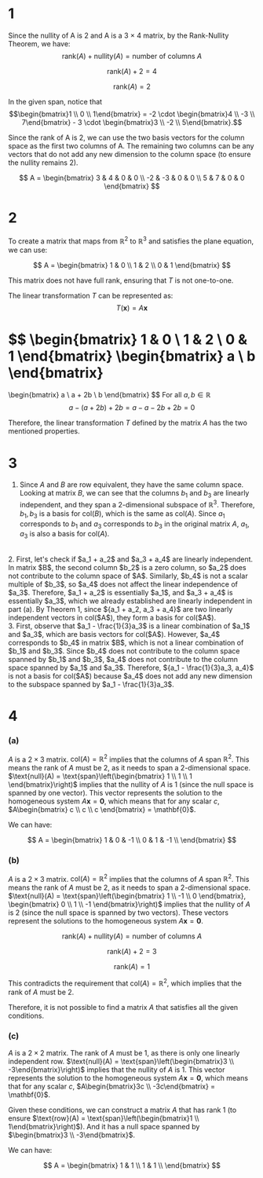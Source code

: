 # 1
Since the nullity of A is 2 and A is a 3 × 4 matrix, by the Rank-Nullity Theorem, we have:
$$
\text{rank}(A) + \text{nullity}(A) = \text{number of columns } A
$$

$$
\text{rank}(A) + 2 = 4
$$

$$
\text{rank}(A) = 2
$$


In the given span, notice that
$$\begin{bmatrix}1 \\ 0 \\ 1\end{bmatrix} = -2 \cdot \begin{bmatrix}4 \\ -3 \\ 7\end{bmatrix} - 3 \cdot \begin{bmatrix}3 \\ -2 \\ 5\end{bmatrix}.$$

Since the rank of A is 2, we can use the two basis vectors for the column space as the first two columns of A. The remaining two columns can be any vectors that do not add any new dimension to the column space (to ensure the nullity remains 2).

$$
A = \begin{bmatrix} 3 & 4 & 0 & 0 \\ -2 & -3 & 0 & 0 \\ 5 & 7 & 0 & 0 \end{bmatrix}
$$

<div style="page-break-after: always;"></div>

# 2

To create a matrix that maps from $\mathbb{R}^2$ to $\mathbb{R}^3$ and satisfies the plane equation, we can use:

$$
A = \begin{bmatrix}
1 & 0 \\
1 & 2 \\
0 & 1
\end{bmatrix}
$$

This matrix does not have full rank, ensuring that $T$ is not one-to-one.

The linear transformation $T$ can be represented as:
$$T(\mathbf{x}) = A\mathbf{x}
$$

$$
\begin{bmatrix}
1 & 0 \\
1 & 2 \\
0 & 1
\end{bmatrix}
\begin{bmatrix}
a \\
b
\end{bmatrix}
=
\begin{bmatrix}
a \\
a + 2b \\
b
\end{bmatrix}
$$
For all $a,b \in \mathbb{R}$
$$
a−(a+2b)+2b=a−a−2b+2b=0
$$

Therefore, the linear transformation $T$ defined by the matrix $A$ has the two mentioned properties.

<div style="page-break-after: always;"></div>

# 3
1. Since $A$ and $B$ are row equivalent, they have the same column space. Looking at matrix $B$, we can see that the columns $b_1$ and $b_3$ are linearly independent, and they span a 2-dimensional subspace of $\mathbb{R}^3$. Therefore, ${b_1, b_3}$ is a basis for col($B$), which is the same as col($A$). Since $a_1$ corresponds to $b_1$ and $a_3$ corresponds to $b_3$ in the original matrix $A$, ${a_1, a_3}$ is also a basis for col($A$).
<br>
2. First, let's check if $a_1 + a_2$ and $a_3 + a_4$ are linearly independent. In matrix $B$, the second column $b_2$ is a zero column, so $a_2$ does not contribute to the column space of $A$. Similarly, $b_4$ is not a scalar multiple of $b_3$, so $a_4$ does not affect the linear independence of $a_3$. Therefore, $a_1 + a_2$ is essentially $a_1$, and $a_3 + a_4$ is essentially $a_3$, which we already established are linearly independent in part (a). By Theorem 1, since ${a_1 + a_2, a_3 + a_4}$ are two linearly independent vectors in col($A$), they form a basis for col($A$).
<br>
3. First, observe that $a_1 - \frac{1}{3}a_3$ is a linear combination of $a_1$ and $a_3$, which are basis vectors for col($A$). However, $a_4$ corresponds to $b_4$ in matrix $B$, which is not a linear combination of $b_1$ and $b_3$. Since $b_4$ does not contribute to the column space spanned by $b_1$ and $b_3$, $a_4$ does not contribute to the column space spanned by $a_1$ and $a_3$. Therefore, ${a_1 - \frac{1}{3}a_3, a_4}$ is not a basis for col($A$) because $a_4$ does not add any new dimension to the subspace spanned by $a_1 - \frac{1}{3}a_3$.

<div style="page-break-after: always;"></div>

# 4
 ### (a)
 $A$ is a $2 \times 3$ matrix. $\text{col}(A) = \mathbb{R}^2$ implies that the columns of $A$ span $\mathbb{R}^2$. This means the rank of $A$ must be 2, as it needs to span a 2-dimensional space. $\text{null}(A) = \text{span}\left(\begin{bmatrix} 1 \\ 1 \\ 1 \end{bmatrix}\right)$ implies that the nullity of $A$ is 1 (since the null space is spanned by one vector). This vector represents the solution to the homogeneous system $A\mathbf{x} = \mathbf{0}$, which means that for any scalar $c$, $A\begin{bmatrix} c \\ c \\ c \end{bmatrix} = \mathbf{0}$.

We can have:

$$
A = 
\begin{bmatrix}
1 & 0 & -1 \\
0 & 1 & -1 \\
\end{bmatrix}
$$

### (b)
$A$ is a $2 \times 3$ matrix. $\text{col}(A) = \mathbb{R}^2$ implies that the columns of $A$ span $\mathbb{R}^2$. This means the rank of $A$ must be 2, as it needs to span a 2-dimensional space. $\text{null}(A) = \text{span}\left(\begin{bmatrix} 1 \\ -1 \\ 0 \end{bmatrix}, \begin{bmatrix} 0 \\ 1 \\ -1 \end{bmatrix}\right)$ implies that the nullity of $A$ is 2 (since the null space is spanned by two vectors). These vectors represent the solutions to the homogeneous system $A\mathbf{x} = \mathbf{0}$.

$$
\text{rank}(A) + \text{nullity}(A) = \text{number of columns } A
$$

$$
\text{rank}(A) + 2 = 3
$$

$$
\text{rank}(A) = 1
$$

This contradicts the requirement that $\text{col}(A) = \mathbb{R}^2$, which implies that the rank of $A$ must be 2. 

Therefore, it is not possible to find a matrix $A$ that satisfies all the given conditions.

### (c)
$A$ is a $2 \times 2$ matrix. The rank of $A$ must be 1, as there is only one linearly independent row. $\text{null}(A) = \text{span}\left(\begin{bmatrix}3 \\ -3\end{bmatrix}\right)$ implies that the nullity of $A$ is 1. This vector represents the solution to the homogeneous system $A\mathbf{x} = \mathbf{0}$, which means that for any scalar $c$, $A\begin{bmatrix}3c \\ -3c\end{bmatrix} = \mathbf{0}$.

Given these conditions, we can construct a matrix $A$ that has rank 1 (to ensure $\text{row}(A) = \text{span}\left(\begin{bmatrix}1 \\ 1\end{bmatrix}\right)$). And it has a null space spanned by $\begin{bmatrix}3 \\ -3\end{bmatrix}$.

We can have:

$$
A = 
\begin{bmatrix}
1 & 1 \\
1 & 1 \\
\end{bmatrix}
$$